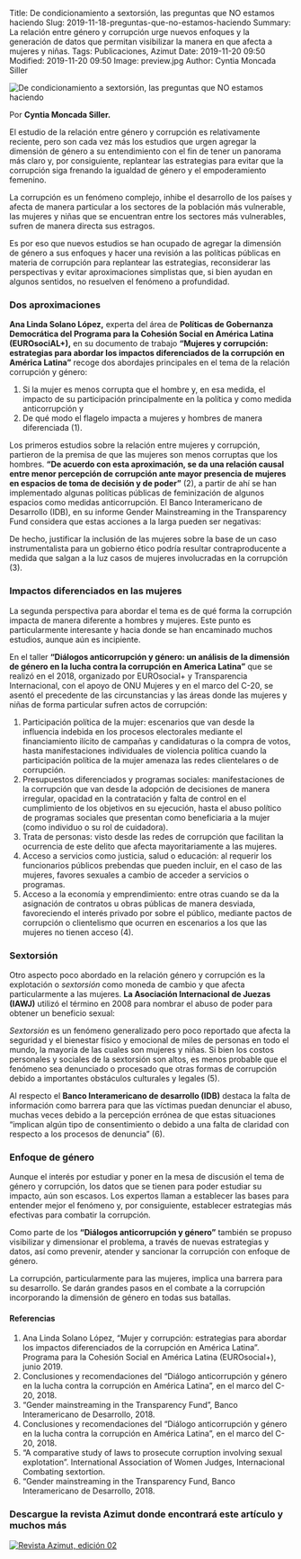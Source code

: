 Title: De condicionamiento a sextorsión, las preguntas que NO estamos haciendo
Slug: 2019-11-18-preguntas-que-no-estamos-haciendo
Summary: La relación entre género y corrupción urge nuevos enfoques y la generación de datos que permitan visibilizar la manera en que afecta a mujeres y niñas.
Tags: Publicaciones, Azimut
Date: 2019-11-20 09:50
Modified: 2019-11-20 09:50
Image: preview.jpg
Author: Cyntia Moncada Siller


<img class="img-fluid" src="imagen.jpg" alt="De condicionamiento a sextorsión, las preguntas que NO estamos haciendo">

Por **Cyntia Moncada Siller.**

El estudio de la relación entre género y corrupción es relativamente reciente, pero son cada vez más los estudios que urgen agregar la dimensión de género a su entendimiento con el fin de tener un panorama más claro y, por consiguiente, replantear las estrategias para evitar que la corrupción siga frenando la igualdad de género y el empoderamiento femenino.

La corrupción es un fenómeno complejo, inhibe el desarrollo de los países y afecta de manera particular a los sectores de la población más vulnerable, las mujeres y niñas que se encuentran entre los sectores más vulnerables, sufren de manera directa sus estragos.

Es por eso que nuevos estudios se han ocupado de agregar la dimensión de género a sus enfoques y hacer una revisión a las políticas públicas en materia de corrupción para replantear las estrategias, reconsiderar las perspectivas y evitar aproximaciones simplistas que, si bien ayudan en algunos sentidos, no resuelven el fenómeno a profundidad.

### Dos aproximaciones

**Ana Linda Solano López,** experta del área de **Políticas de Gobernanza Democrática del Programa para la Cohesión Social en América Latina (EUROsociAL+),** en su documento de trabajo **“Mujeres y corrupción: estrategias para abordar los impactos diferenciados de la corrupción en América Latina”** recoge dos abordajes principales en el tema de la relación corrupción y género:

1. Si la mujer es menos corrupta que el hombre y, en esa medida, el impacto de su participación principalmente en la política y como medida anticorrupción y
2. De qué modo el flagelo impacta a mujeres y hombres de manera diferenciada (1).

Los primeros estudios sobre la relación entre mujeres y corrupción, partieron de la premisa de que las mujeres son menos corruptas que los hombres. **“De acuerdo con esta aproximación, se da una relación causal entre menor percepción de corrupción ante mayor presencia de mujeres en espacios de toma de decisión y de poder”** (2), a partir de ahí se han implementado algunas políticas públicas de feminización de algunos espacios como medidas anticorrupción. El Banco Interamericano de Desarrollo (IDB), en su informe Gender Mainstreaming in the Transparency Fund considera que estas acciones a la larga pueden ser negativas:

De hecho, justificar la inclusión de las mujeres sobre la base de un caso instrumentalista para un gobierno ético podría resultar contraproducente a medida que salgan a la luz casos de mujeres involucradas en la corrupción (3).

### Impactos diferenciados en las mujeres

La segunda perspectiva para abordar el tema es de qué forma la corrupción impacta de manera diferente a hombres y mujeres. Este punto es particularmente interesante y hacia donde se han encaminado muchos estudios, aunque aún es incipiente.

En el taller **“Diálogos anticorrupción y género: un análisis de la dimensión de género en la lucha contra la corrupción en America Latina”** que se realizó en el 2018, organizado por EUROsocial+ y Transparencia Internacional, con el apoyo de ONU Mujeres y en el marco del C-20, se asentó el precedente de las circunstancias y las áreas donde las mujeres y niñas de forma particular sufren actos de corrupción:

1. Participación política de la mujer: escenarios que van desde la influencia indebida en los procesos electorales mediante el financiamiento ilícito de campañas y candidaturas o la compra de votos, hasta manifestaciones individuales de violencia política cuando la participación política de la mujer amenaza las redes clientelares o de corrupción.
2. Presupuestos diferenciados y programas sociales: manifestaciones de la corrupción que van desde la adopción de decisiones de manera irregular, opacidad en la contratación y falta de control en el cumplimiento de los objetivos en su ejecución, hasta el abuso político de programas sociales que presentan como beneficiaria a la mujer (como individuo o su rol de cuidadora).
3. Trata de personas: visto desde las redes de corrupción que facilitan la ocurrencia de este delito que afecta mayoritariamente a las mujeres.
4. Acceso a servicios como justicia, salud o educación: al requerir los funcionarios públicos prebendas que pueden incluir, en el caso de las mujeres, favores sexuales a cambio de acceder a servicios o programas.
5. Acceso a la economía y emprendimiento: entre otras cuando se da la asignación de contratos u obras públicas de manera desviada, favoreciendo el interés privado por sobre el público, mediante pactos de corrupción o clientelismo que ocurren en escenarios a los que las mujeres no tienen acceso (4).

### Sextorsión

Otro aspecto poco abordado en la relación género y corrupción es la explotación o _sextorsión_ como moneda de cambio y que afecta particularmente a las mujeres. **La Asociación Internacional de Juezas (IAWJ)** utilizó el término en 2008 para nombrar el abuso de poder para obtener un beneficio sexual:

_Sextorsión_ es un fenómeno generalizado pero poco reportado que afecta la seguridad y el bienestar físico y emocional de miles de personas en todo el mundo, la mayoría de las cuales son mujeres y niñas. Si bien los costos personales y sociales de la sextorsión son altos, es menos probable que el fenómeno sea denunciado o procesado que otras formas de corrupción debido a importantes obstáculos culturales y legales (5).

Al respecto el **Banco Interamericano de desarrollo (IDB)** destaca la falta de información como barrera para que las víctimas puedan denunciar el abuso, muchas veces debido a la percepción errónea de que estas situaciones “implican algún tipo de consentimiento o debido a una falta de claridad con respecto a los procesos de denuncia” (6).

### Enfoque de género

Aunque el interés por estudiar y poner en la mesa de discusión el tema de género y corrupción, los datos que se tienen para poder estudiar su impacto, aún son escasos. Los expertos llaman a establecer las bases para entender mejor el fenómeno y, por consiguiente, establecer estrategias más efectivas para combatir la corrupción.

Como parte de los **“Diálogos anticorrupción y género”** también se propuso visibilizar y dimensionar el problema, a través de nuevas estrategias y datos, así como prevenir, atender y sancionar la corrupción con enfoque de género.

La corrupción, particularmente para las mujeres, implica una barrera para su desarrollo. Se darán grandes pasos en el combate a la corrupción incorporando la dimensión de género en todas sus batallas.

#### Referencias

1. Ana Linda Solano López, “Mujer y corrupción: estrategias para abordar los impactos diferenciados de la corrupción en América Latina”. Programa para la Cohesión Social en América Latina (EUROsocial+), junio 2019.
2. Conclusiones y recomendaciones del “Diálogo anticorrupción y género en la lucha contra la corrupción en América Latina”, en el marco del C-20, 2018.
3. “Gender mainstreaming in the Transparency Fund”, Banco Interamericano de Desarrollo, 2018.
4. Conclusiones y recomendaciones del “Diálogo anticorrupción y género en la lucha contra la corrupción en América Latina”, en el marco del C-20, 2018.
5. “A comparative study of laws to prosecute corruption involving sexual explotation”. International Association of Women Judges, Internacional Combating sextortion.
6. “Gender mainstreaming in the Transparency Fund, Banco Interamericano de Desarrollo, 2018.

### Descargue la revista Azimut donde encontrará este artículo y muchos más

<a href="../../secretaria-ejecutiva/publicaciones/azimut-2019-09/"><img class="img-fluid" src="../../secretaria-ejecutiva/publicaciones/azimut-2019-09/banner.jpg" alt="Revista Azimut, edición 02"></a>
